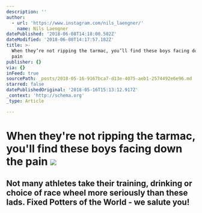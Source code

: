 ```yaml
---
description: ''
author:
  - url: 'https://www.instagram.com/nils_laengner/'
    name: Nils Laengner
datePublished: '2018-06-08T14:18:00.502Z'
dateModified: '2018-06-08T14:17:57.182Z'
title: >-
  When they’re not ripping the tarmac, you’ll find these boys facing down the
  pain 
publisher: {}
via: {}
inFeed: true
sourcePath: _posts/2018-05-16-9167bca7-d13e-4075-aeb1-2574492e6e96.md
starred: false
datePublishedOriginal: '2018-05-16T15:13:12.917Z'
_context: 'http://schema.org'
_type: Article

---
```

# When they're not ripping the tarmac, you'll find these boys facing down the pain ![](https://the-grid-user-content.s3-us-west-2.amazonaws.com/e3aab974-c82e-44b2-8d2c-fcf1ee65b98e.jpg)

## Not many athletes take their training, drinking or choice of race wheel more seriously than these lads. Fixed Potters of the World - we salute you!